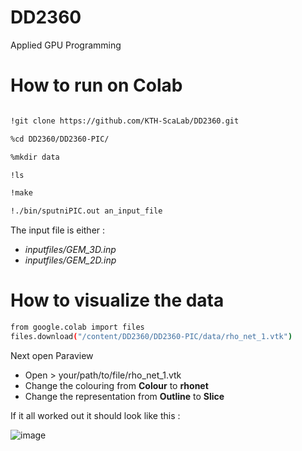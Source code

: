 # DD2360
Applied GPU Programming 

# How to run on Colab 

```bash

!git clone https://github.com/KTH-ScaLab/DD2360.git

%cd DD2360/DD2360-PIC/

%mkdir data

!ls

!make

!./bin/sputniPIC.out an_input_file
```

The input file is either : 
- *inputfiles/GEM_3D.inp*
- *inputfiles/GEM_2D.inp*

# How to visualize the data

```bash
from google.colab import files
files.download("/content/DD2360/DD2360-PIC/data/rho_net_1.vtk")
```
Next open Paraview
- Open > your/path/to/file/rho_net_1.vtk
- Change the colouring from **Colour** to **rhonet**
- Change the representation from **Outline** to **Slice**

If it all worked out it should look like this : 

![image](https://github.com/user-attachments/assets/cc82d62c-fa57-490d-a367-ed5bb752832d)
